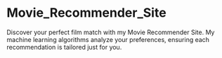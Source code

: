# Movie_Recommender_Site
Discover your perfect film match with my Movie Recommender Site. My machine learning algorithms analyze your preferences, ensuring each recommendation is tailored just for you.
